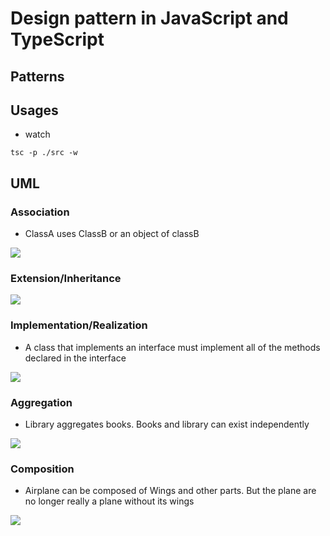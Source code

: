 # Design pattern in JavaScript and TypeScript


## Patterns

## Usages
* watch
```
tsc -p ./src -w
```

## UML

### Association

* ClassA uses ClassB or an object of classB

[![](https://mermaid.ink/img/pako:eNpVjzEOwjAMRa8SeW4vkAEJARsDgtWLlbgQqUmQ4wyo6t1JaZHAi7_-f5btCVz2DBbcSKUcA92FIiYfhJ2GnMz5ism0-uTmwlKaOWFa3Xltv8iB5C9fxTbY97sFsGZfSna0bIAOIkuk4NsV00Ij6IMjI9gmPQ9UR0XANDe0Pj0pn3zQLGAHGgt3QFXz7ZUcWJXKX2h7ZqPmNwhxTa8)](https://mermaid.live/edit#pako:eNpVjzEOwjAMRa8SeW4vkAEJARsDgtWLlbgQqUmQ4wyo6t1JaZHAi7_-f5btCVz2DBbcSKUcA92FIiYfhJ2GnMz5ism0-uTmwlKaOWFa3Xltv8iB5C9fxTbY97sFsGZfSna0bIAOIkuk4NsV00Ij6IMjI9gmPQ9UR0XANDe0Pj0pn3zQLGAHGgt3QFXz7ZUcWJXKX2h7ZqPmNwhxTa8)

### Extension/Inheritance

[![](https://mermaid.ink/img/pako:eNpdj7sKwzAMRX_FaE5-wEOXPqDQqV29CFtpDLFcHHkIbv69TpPSUi26cM4FqYCNjkCDHXAcDx7vCYNh5xNZ8ZHV5WpY1XlzdUK2k9pjUsXwCuZ1_Vr_fA3fbts-d0vQ6sw9JS-VEDQQKAX0rl5TlooB6SmQAV2jow7zIAYMz1XND4dCR-clJtAdDiM1gFnibWILWlKmj7Q9tVnzCy6CT-E)](https://mermaid.live/edit#pako:eNpdj7sKwzAMRX_FaE5-wEOXPqDQqV29CFtpDLFcHHkIbv69TpPSUi26cM4FqYCNjkCDHXAcDx7vCYNh5xNZ8ZHV5WpY1XlzdUK2k9pjUsXwCuZ1_Vr_fA3fbts-d0vQ6sw9JS-VEDQQKAX0rl5TlooB6SmQAV2jow7zIAYMz1XND4dCR-clJtAdDiM1gFnibWILWlKmj7Q9tVnzCy6CT-E)

### Implementation/Realization

* A class that implements an interface must implement all of the methods declared in the interface

[![](https://mermaid.ink/img/pako:eNpdj7sOwjAMRX8l8lz1AzKwAAMSU1m9WIkLkfJAqTOU0n8nfSAhvPjq3mPLnsAky6DBeBqGk6N7poDRusxGXIrq2mFUtdZcXY6U1YRx8-at_QL_-SYWt23fh3Veq47Juxct-6GBwDmQs_WGaaER5MGBEXSVlnsqXhAwzhUtT0vCZ-skZdA9-YEboCLpNkYDWnLhL7S_slPzBwL2TGs)](https://mermaid.live/edit#pako:eNpdj7sOwjAMRX8l8lz1AzKwAAMSU1m9WIkLkfJAqTOU0n8nfSAhvPjq3mPLnsAky6DBeBqGk6N7poDRusxGXIrq2mFUtdZcXY6U1YRx8-at_QL_-SYWt23fh3Veq47Juxct-6GBwDmQs_WGaaER5MGBEXSVlnsqXhAwzhUtT0vCZ-skZdA9-YEboCLpNkYDWnLhL7S_slPzBwL2TGs)

### Aggregation

* Library aggregates books. Books and library can exist independently

[![](https://mermaid.ink/img/pako:eNpVjz0OwjAMha8SeW4vkAEJBFsnWLOYxA0RTYLcZKii3p30TwIvfrK_p2cX0NEQSNADjuPVoWX0KhjHpJOLQXR3FUStdS8692TkSRQVtvG8tV_mEuP7D9jEYY1te1oZKc7WMllccqABT-zRmXpLWRwK0os8KZBVGuoxD0mBCnNF88dgoptxKTLIHoeRGsCc4mMKGmTiTAe0v7RT8xcVWFAY)](https://mermaid.live/edit#pako:eNpVjz0OwjAMha8SeW4vkAEJBFsnWLOYxA0RTYLcZKii3p30TwIvfrK_p2cX0NEQSNADjuPVoWX0KhjHpJOLQXR3FUStdS8692TkSRQVtvG8tV_mEuP7D9jEYY1te1oZKc7WMllccqABT-zRmXpLWRwK0os8KZBVGuoxD0mBCnNF88dgoptxKTLIHoeRGsCc4mMKGmTiTAe0v7RT8xcVWFAY)

### Composition

* Airplane can be composed of Wings and other parts. But the plane are no longer really a plane without its wings

[![](https://mermaid.ink/img/pako:eNpVjz0OwjAMha8SeUTtBTIgIWBjgoEli5W4xVLiVGkyoKp3J_1BAi9-sr-nZ09goyPQYD2O44WxTxiMOE5kM0dRt7sRVWvdqxOnwaOQmoxs83lrv9CTpf8DNvH1Htr2uDJanWMY4shLEDQQKAVkV4-ZFoeB_KJABnSVjjosPhswMle0DA4zXR3nmEB36EdqAEuOj7dY0DkV-kL7Tzs1fwB_XFCh)](https://mermaid.live/edit#pako:eNpVjz0OwjAMha8SeUTtBTIgIWBjgoEli5W4xVLiVGkyoKp3J_1BAi9-sr-nZ09goyPQYD2O44WxTxiMOE5kM0dRt7sRVWvdqxOnwaOQmoxs83lrv9CTpf8DNvH1Htr2uDJanWMY4shLEDQQKAVkV4-ZFoeB_KJABnSVjjosPhswMle0DA4zXR3nmEB36EdqAEuOj7dY0DkV-kL7Tzs1fwB_XFCh)



